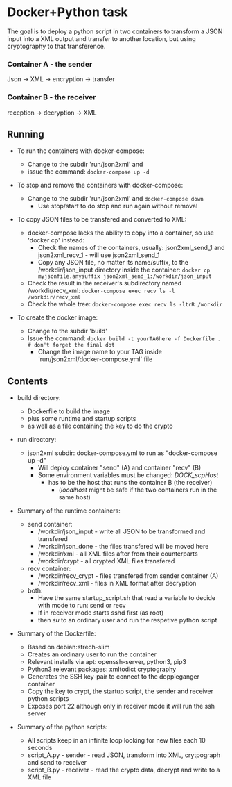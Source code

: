 # Docker+Python task

The goal is to deploy a python script in two containers to transform a JSON input into a XML output and transfer to another location, but using cryptography to that transference.

### Container A - the sender
Json -> XML -> encryption -> transfer 

### Container B - the receiver
reception -> decryption -> XML

## Running

  - To run the containers with docker-compose:
    - Change to the subdir 'run/json2xml' and 
    - issue the command:
       `docker-compose up -d`
  - To stop and remove the containers with docker-compose:
    - Change to the subdir 'run/json2xml' and 
       `docker-compose down`
       - Use stop/start to do stop and run again without removal

  - To copy JSON files to be transfered and converted to XML:
    - docker-compose lacks the ability to copy into a container, so use 'docker cp' instead:
      - Check the names of the containers, usually: json2xml_send_1 and json2xml_recv_1 - will use json2xml_send_1
      - Copy any JSON file, no matter its name/suffix, to the /workdir/json_input directory inside the container:
        `docker cp myjsonfile.anysuffix json2xml_send_1:/workdir/json_input`
    - Check the result in the receiver's subdirectory named /workdir/recv\_xml:
        `docker-compose exec recv ls -l /workdir/recv_xml`
    - Check the whole tree:
        `docker-compose exec recv ls -ltrR /workdir`

  - To create the docker image:
    - Change to the subdir 'build'
    - Issue the command:
        `docker build -t yourTAGhere -f Dockerfile .    # don't forget the final dot `
      - Change the image name to your TAG inside 'run/json2xml/docker-compose.yml' file

## Contents

 - build directory: 
   - Dockerfile to build the image 
   - plus some runtime and startup scripts 
   - as well as a file containing the key to do the crypto

 - run directory:
   - json2xml subdir: docker-compose.yml to run as "docker-compose up -d"
     - Will deploy container "send" (A) and container "recv" (B) 
     - Some environment variables must be changed: *DOCK_scpHost*
       - has to be the host that runs the container B (the receiver)
         - (*localhost* might be safe if the two containers run in the same host)

 - Summary of the runtime containers:
     - send container:
       - /workdir/json_input - write all JSON to be transformed and transfered
       - /workdir/json_done  - the files transfered will be moved here
       - /workdir/xml        - all XML files after from their counterparts
       - /workdir/crypt      - all crypted XML files transfered
     - recv container:
       - /workdir/recv_crypt - files transfered from sender container (A)
       - /workdir/recv_xml   - files in XML format after decryption
     - both:
       - Have the same startup_script.sh that read a variable to decide with mode to run: send or recv
       - If in receiver mode starts sshd first (as root)
       - then *su* to an ordinary user and run the respetive python script

 - Summary of the Dockerfile:
     - Based on debian:strech-slim
     - Creates an ordinary user to run the container
     - Relevant installs via apt: openssh-server, python3, pip3
     - Python3 relevant packages: xmltodict cryptography
     - Generates the SSH key-pair to connect to the doppleganger container
     - Copy the key to crypt, the startup script, the sender and receiver python scripts
     - Exposes port 22 although only in receiver mode it will run the ssh server

 - Summary of the python scripts:
     - All scripts keep in an infinite loop looking for new files each 10 seconds
     - script_A.py - sender - read JSON, transform into XML, crytpograph and send to receiver
     - script_B.py - receiver - read the crypto data, decrypt and write to a XML file

